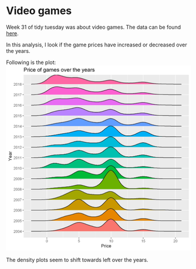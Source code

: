 
# Video games

Week 31 of tidy tuesday was about video games. The data can be found [here](https://github.com/rfordatascience/tidytuesday/blob/master/README.md).

In this analysis, I look if the game prices have increased or decreased over the years.

Following is the plot:
![](plots/price_year.jpeg)

The density plots seem to shift towards left over the years.

